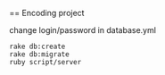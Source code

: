 == Encoding project

change login/password in database.yml

    rake db:create
    rake db:migrate
    ruby script/server